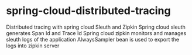 # spring-cloud-distributed-tracing
Distributed tracing with spring cloud Sleuth and Zipkin
Spring cloud sleuth generates Span Id and Trace Id
Spring cloud zipkin monitors and manages sleuth logs of the application
AlwaysSampler bean is used to export the logs into zipkin server
